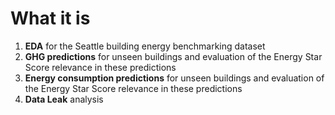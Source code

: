 # What it is

1. **EDA** for the Seattle building energy benchmarking dataset
2. **GHG predictions** for unseen buildings and evaluation of the Energy Star Score relevance in these predictions
3. **Energy consumption predictions** for unseen buildings and evaluation of the Energy Star Score relevance in these predictions
4. **Data Leak** analysis
